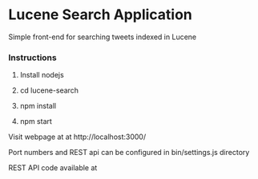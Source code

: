 # Lucene Search Application
Simple front-end for searching tweets indexed in Lucene

### Instructions
1) Install nodejs

2) cd lucene-search 

3) npm install

4) npm start

Visit webpage at at http://localhost:3000/

Port numbers and REST api can be configured in bin/settings.js directory

REST API code available at 
